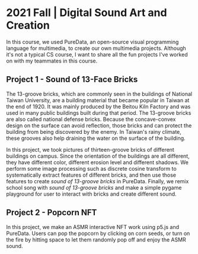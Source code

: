 # 2021 Fall | Digital Sound Art and Creation
In this course, we used PureData, an open-source visual programming language for multimedia, to create our own multimedia projects. Although it's not a typical CS course, I want to share all the fun projects I've worked on with my teammates in this course.

## Project 1 - Sound of 13-Face Bricks
The 13-groove bricks, which are commonly seen in the buildings of National Taiwan University, are a building material that became popular in Taiwan at the end of 1920. It was mainly produced by the Beitou Kiln Factory and was used in many public buildings built during that period. The 13-groove bricks are also called national defense bricks. Because the concave-convex design on the surface can avoid reflection, those bricks and can protect the building from being discovered by the enemy. In Taiwan's rainy climate, these grooves also help draining the water on the surface of the building.

In this project, we took pictures of thirteen-groove bricks of different buildings on campus. Since the orientation of the buildings are all different, they have different color, different erosion level and different shadows. We perform some image processing such as discrete cosine transform to systematically extract features of different bricks, and then use those features to create _sound of 13-groove bricks_ in PureData. Finally, we remix school song with _sound of 13-groove bricks_ and make a simple pygame playground for user to interact with bricks and create different sound.

## Project 2 - Popcorn NFT
In this project, we make an ASMR interactive NFT work using p5.js and PureData. Users can pop the popcorn by clicking on corn seeds, or turn on the fire by hitting space to let them randomly pop off and enjoy the ASMR sound.
